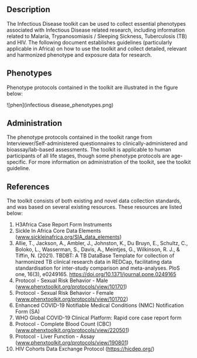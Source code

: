 ## Description

The Infectious Disease toolkit can be used to collect essential phenotypes associated with Infectious Disease related research, including information related to Malaria, Trypanosomiasis / Sleeping Sickness, Tuberculosis (TB) and HIV. The following document establishes guidelines (particularly applicable in Africa) on how to use the toolkit and collect detailed, relevant and harmonized phenotype and exposure data for research. 

## Phenotypes

Phenotype protocols contained in the toolkit are illustrated in the figure below:

![phen](infectious disease_phenotypes.png)

## Administration

The phenotype protocols contained in the toolkit range from Interviewer/Self-administered questionnaires to clinically-administered and bioassay/lab-based assessments. The toolkit is applicable to human participants of all life stages, though some phenotype protocols are age-specific. For more information on administration of the toolkit, see the toolkit guideline.

## References

The toolkit consists of both existing and novel data collection standards, and was based on several existing resources. These resources are listed below:

1. H3Africa Case Report Form Instruments
2. Sickle In Africa Core Data Elements (www.sickleinafrica.org/SIA_data_elements) 
3. Allie, T., Jackson, A., Ambler, J., Johnston, K., Du Bruyn, E., Schultz, C., Boloko, L., Wasserman, S., Davis, A., Meintjes, G., Wilkinson, R. J., & Tiffin, N. (2021). TBDBT: A TB DataBase Template for collection of harmonized TB clinical research data in REDCap, facilitating data standardisation for inter-study comparison and meta-analyses. PloS one, 16(3), e0249165. https://doi.org/10.1371/journal.pone.0249165 
4. Protocol - Sexual Risk Behavior - Male (www.phenxtoolkit.org/protocols/view/101701) 
5. Protocol - Sexual Risk Behavior - Female (www.phenxtoolkit.org/protocols/view/101702)
6. Enhanced COVID-19 Notifiable Medical Conditions (NMC) Notification Form (SA)
7. WHO Global COVID-19 Clinical Platform: Rapid core case report form
8. Protocol - Complete Blood Count (CBC) (www.phenxtoolkit.org/protocols/view/220501) 
9. Protocol - Liver Function - Assay (www.phenxtoolkit.org/protocols/view/190801) 
10. HIV Cohorts Data Exchange Protocol (https://hicdep.org/)
